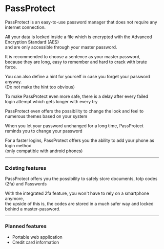 # PassProtect
<p>PassProtect is an easy-to-use password manager that does not require any internet connection.</p>
<p>All your data is locked inside a file which is encrypted with the Advanced Encryption Standard (AES)<br>and are only accessible through your master password.</p>
<p>It is recommended to choose a sentence as your master password,<br>because they are long, easy to remember and hard to crack with brute force.</p>
<p>You can also define a hint for yourself in case you forget your password anyway.<br>(Do not make the hint too obvious)</p>
<p>To make PassProtect even more safe, there is a delay after every failed login attempt which gets longer with every try</p>
<p>PassProtect even offers the possibility to change the look and feel to numerous themes based on your system</p>
<p>When you let your password unchanged for a long time, PassProtect reminds you to change your password</p>
<p>For a faster logins, PassProtect offers you the ability to add your phone as login method<br>(only compatible with android phones)</p>
<hr>
<h3>Existing features</h3>
<p>PassProtect offers you the possibility to safely store documents, totp codes (2fa) and Passwords</p>
<p>With the integrated 2fa feature, you won't have to rely on a smartphone anymore,<br>
the upside of this is, the codes are stored in a much safer way and locked behind a master-password.</p>
<p></p>
<hr>
<h3>Planned features</h3>
<ul>
  <li>Portable web application</li>
  <li>Credit card information</li>
</ul>
